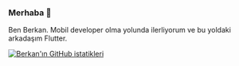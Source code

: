 ### Merhaba 👋

Ben Berkan. Mobil developer olma yolunda ilerliyorum ve bu yoldaki arkadaşım Flutter.

[![Berkan'ın GitHub istatikleri](https://github-readme-stats.vercel.app/api?username=BerkanBuyuk)](https://github.com/anuraghazra/github-readme-stats)
